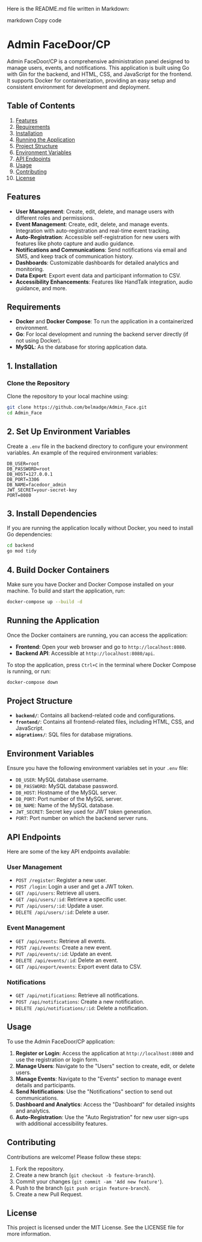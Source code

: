 Here is the README.md file written in Markdown:

markdown
Copy code
# Admin FaceDoor/CP

Admin FaceDoor/CP is a comprehensive administration panel designed to manage users, events, and notifications.
This application is built using Go with Gin for the backend, and HTML, CSS, and JavaScript for the frontend. 
It supports Docker for containerization, providing an easy setup and consistent environment for development and deployment.

## Table of Contents

1. [Features](#features)
2. [Requirements](#requirements)
3. [Installation](#installation)
4. [Running the Application](#running-the-application)
5. [Project Structure](#project-structure)
6. [Environment Variables](#environment-variables)
7. [API Endpoints](#api-endpoints)
8. [Usage](#usage)
9. [Contributing](#contributing)
10. [License](#license)

## Features

- **User Management**: Create, edit, delete, and manage users with different roles and permissions.
- **Event Management**: Create, edit, delete, and manage events. Integration with auto-registration and real-time event tracking.
- **Auto-Registration**: Accessible self-registration for new users with features like photo capture and audio guidance.
- **Notifications and Communications**: Send notifications via email and SMS, and keep track of communication history.
- **Dashboards**: Customizable dashboards for detailed analytics and monitoring.
- **Data Export**: Export event data and participant information to CSV.
- **Accessibility Enhancements**: Features like HandTalk integration, audio guidance, and more.

## Requirements

- **Docker** and **Docker Compose**: To run the application in a containerized environment.
- **Go**: For local development and running the backend server directly (if not using Docker).
- **MySQL**: As the database for storing application data.

## 1. Installation

### Clone the Repository

Clone the repository to your local machine using:

```bash
git clone https://github.com/belmadge/Admin_Face.git
cd Admin_Face
```

## 2. Set Up Environment Variables

Create a `.env` file in the backend directory to configure your environment variables. 
An example of the required environment variables:

```env
DB_USER=root
DB_PASSWORD=root
DB_HOST=127.0.0.1
DB_PORT=3306
DB_NAME=facedoor_admin
JWT_SECRET=your-secret-key
PORT=8080
```

## 3. Install Dependencies

If you are running the application locally without Docker, you need to install Go dependencies:

```bash
cd backend
go mod tidy
```

## 4. Build Docker Containers

Make sure you have Docker and Docker Compose installed on your machine.
To build and start the application, run:

```bash
docker-compose up --build -d
```

## Running the Application

Once the Docker containers are running, you can access the application:

- **Frontend**: Open your web browser and go to `http://localhost:8080`.
- **Backend API**: Accessible at `http://localhost:8080/api`.

To stop the application, press `Ctrl+C` in the terminal where Docker Compose is running, or run:

```bash
docker-compose down
```

## Project Structure

- **`backend/`**: Contains all backend-related code and configurations.
- **`frontend/`**: Contains all frontend-related files, including HTML, CSS, and JavaScript.
- **`migrations/`**: SQL files for database migrations.

## Environment Variables

Ensure you have the following environment variables set in your `.env` file:

- `DB_USER`: MySQL database username.
- `DB_PASSWORD`: MySQL database password.
- `DB_HOST`: Hostname of the MySQL server.
- `DB_PORT`: Port number of the MySQL server.
- `DB_NAME`: Name of the MySQL database.
- `JWT_SECRET`: Secret key used for JWT token generation.
- `PORT`: Port number on which the backend server runs.

## API Endpoints

Here are some of the key API endpoints available:

### User Management

- `POST /register`: Register a new user.
- `POST /login`: Login a user and get a JWT token.
- `GET /api/users`: Retrieve all users.
- `GET /api/users/:id`: Retrieve a specific user.
- `PUT /api/users/:id`: Update a user.
- `DELETE /api/users/:id`: Delete a user.

### Event Management

- `GET /api/events`: Retrieve all events.
- `POST /api/events`: Create a new event.
- `PUT /api/events/:id`: Update an event.
- `DELETE /api/events/:id`: Delete an event.
- `GET /api/export/events`: Export event data to CSV.

### Notifications

- `GET /api/notifications`: Retrieve all notifications.
- `POST /api/notifications`: Create a new notification.
- `DELETE /api/notifications/:id`: Delete a notification.

## Usage

To use the Admin FaceDoor/CP application:

1. **Register or Login**: Access the application at `http://localhost:8080` and use the registration or login form.
2. **Manage Users**: Navigate to the "Users" section to create, edit, or delete users.
3. **Manage Events**: Navigate to the "Events" section to manage event details and participants.
4. **Send Notifications**: Use the "Notifications" section to send out communications.
5. **Dashboard and Analytics**: Access the "Dashboard" for detailed insights and analytics.
6. **Auto-Registration**: Use the "Auto Registration" for new user sign-ups with additional accessibility features.

## Contributing

Contributions are welcome! Please follow these steps:

1. Fork the repository.
2. Create a new branch (`git checkout -b feature-branch`).
3. Commit your changes (`git commit -am 'Add new feature'`).
4. Push to the branch (`git push origin feature-branch`).
5. Create a new Pull Request.

## License

This project is licensed under the MIT License. See the LICENSE file for more information.
